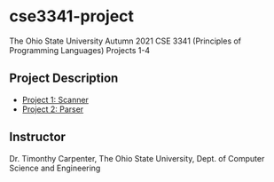 # cse3341-project
The Ohio State University Autumn 2021 CSE 3341 (Principles of Programming Languages) Projects 1-4

## Project Description
* [Project 1: Scanner](https://github.com/choi1655/cse3341-project/tree/project-1)
* [Project 2: Parser](https://github.com/choi1655/cse3341-project/tree/project-2)


## Instructor
Dr. Timonthy Carpenter, The Ohio State University, Dept. of Computer Science and Engineering
